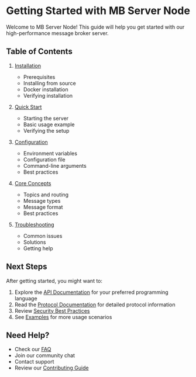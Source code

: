 # Getting Started with MB Server Node

Welcome to MB Server Node! This guide will help you get started with our high-performance message broker server.

## Table of Contents

1. [Installation](./installation.md)
   - Prerequisites
   - Installing from source
   - Docker installation
   - Verifying installation

2. [Quick Start](./quickstart.md)
   - Starting the server
   - Basic usage example
   - Verifying the setup

3. [Configuration](./configuration.md)
   - Environment variables
   - Configuration file
   - Command-line arguments
   - Best practices

4. [Core Concepts](../concepts/)
   - Topics and routing
   - Message types
   - Message format
   - Best practices

5. [Troubleshooting](../troubleshooting/)
   - Common issues
   - Solutions
   - Getting help

## Next Steps

After getting started, you might want to:

1. Explore the [API Documentation](../api/) for your preferred programming language
2. Read the [Protocol Documentation](../protocols/) for detailed protocol information
3. Review [Security Best Practices](../security.md)
4. See [Examples](../examples/) for more usage scenarios

## Need Help?

- Check our [FAQ](../faq.md)
- Join our community chat
- Contact support
- Review our [Contributing Guide](../contributing/)